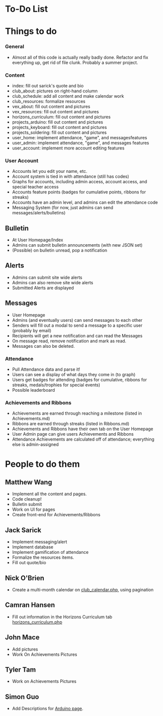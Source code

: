 # To-Do List
# Things to do

### General
* Almost all of this code is actually really badly done. Refactor and fix everything up, get rid of file clunk. Probably a summer project.

### Content
* index: fill out sarick's quote and bio
* club_about: pictures on right-hand column
* club_schedule: add all content and make calendar work
* club_resources: formalize resources
* vex_about: fill out content and pictures
* vex_resources: fill out content and pictures
* horizons_curriculum: fill out content and pictures
* projects_arduino: fill out content and pictures
* projects_keyboard: fill out content and pictures
* projects_soldering: fill out content and pictures
* user_home: implement attendance, "game", and messagesfeatures
* user_admin: implement attendance, "game", and messages features
* user_account: implement more account editing features

### User Account
* Accounts let you edit your name, etc.
* Account system is tied in with attendance (still has codes)
* Graphs for accounts, including admin access, account access, and special teacher access
* Accounts feature points (badges for cumulative points, ribbons for streaks)
* Accounts have an admin level, and admins can edit the attendance code
* Messaging System (for now, just admins can send messages/alerts/bulletins)

## Bulletin
* At User Homepage/Index
* Admins can submit bulletin announcements (with new JSON set)
* (Possible) on bulletin unread, pop a notification

## Alerts
* Admins can submit site wide alerts
* Admins can also remove site wide alerts
* Submitted Alerts are displayed

## Messages
* User Homepage
* Admins (and eventually users) can send messages to each other
* Senders will fill out a modal to send a message to a specific user (probably by email)
* Recipients will get a new notification and can read the Messages
* On message read, remove notification and mark as read.
* Messages can also be deleted.

### Attendance
* Pull Attendance data and parse it!
* Users can see a display of what days they come in (to graph)
* Users get badges for attending (badges for cumulative, ribbons for streaks, medals/trophies for special events)
* Possible leaderboard

### Achievements and Ribbons
* Achievements are earned through reaching a milestone (listed in Achievements.md)
* Ribbons are earned through streaks (listed in Ribbons.md)
* Achievements and Ribbons have their own tab on the User Homepage
* User Admin page can give users Achievements and Ribbons
* Attendance Achievements are calculated off of attendance; everything else is admin-assigned

# People to do them

## Matthew Wang
* Implement all the content and pages.
* Code cleanup!
* Bulletin submit
* Work on UI for pages
* Create front-end for Achievements/Ribbons

## Jack Sarick
* Implement messaging/alert
* Implement database
* Implement gamification of attendance
* Formalize the resources items.
* Fill out quote/bio

## Nick O'Brien
* Create a multi-month calendar on [club_calendar.php](club_calendar.php), using pagination

## Camran Hansen
* Fill out information in the Horizons Curriculum tab [horizons_curriculum.php](horizons_curriculum.php)

## John Mace
* Add pictures
* Work On Achievements Pictures

## Tyler Tam
* Work on Achievements Pictures

## Simon Guo
* Add Descriptions for [Arduino page](projects_arduino.php).
